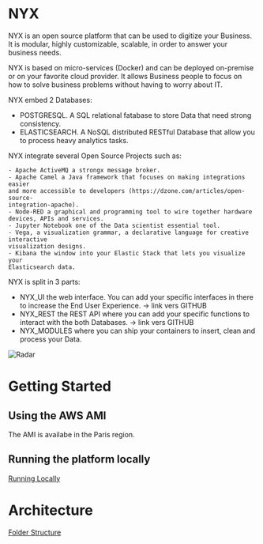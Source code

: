 # NYX

NYX is an open source platform that can be used to digitize your Business. 
It is modular, highly customizable, scalable, in order to answer your business needs. 

NYX is based on micro-services (Docker) and can be deployed on-premise or on your favorite cloud provider.
It allows Business people to focus on how to solve business problems without having to worry about IT.

NYX embed 2 Databases:

- POSTGRESQL. A SQL relational fatabase to store Data that need strong consistency.
- ELASTICSEARCH. A NoSQL distributed RESTful Database that allow you to process heavy analytics tasks.

NYX integrate several Open Source Projects such as:

```
- Apache ActiveMQ a strongx message broker.
- Apache Camel a Java framework that focuses on making integrations easier
and more accessible to developers (https://dzone.com/articles/open-source-
integration-apache).
- Node-RED a graphical and programming tool to wire together hardware
devices, APIs and services.
- Jupyter Notebook one of the Data scientist essential tool.
- Vega, a visualization grammar, a declarative language for creative interactive
visualization designs.
- Kibana the window into your Elastic Stack that lets you visualize your
Elasticsearch data.
```

NYX is split in 3 parts:

* NYX_UI the web interface. You can add your specific interfaces in there to
increase the End User Experience. -&gt; link vers GITHUB
* NYX_REST the REST API where you can add your specific functions to
interact with the both Databases. -&gt; link vers GITHUB
* NYX_MODULES where you can ship your containers to insert, clean and
process your Data.

![Radar](https://raw.githubusercontent.com/snuids/nyx/master/medias/Untitled.gif)

# Getting Started

## Using the AWS AMI

The AMI is availabe in the Paris region.

## Running the platform locally

[Running Locally](running_locally.md)

# Architecture

[Folder Structure](folder_contents.md)
